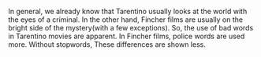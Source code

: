 In general, we already know that Tarentino usually looks at the world with the eyes of a criminal. In the other hand,
Fincher films are usually on the bright side of the mystery(with a few exceptions).
So, the use of bad words in Tarentino movies are apparent. In Fincher films, police words are used more. 
Without stopwords, These differences are shown less.